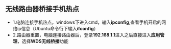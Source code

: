 <font face="楷体" ></font>
无线路由器桥接手机热点
-----
- 1.电脑连接手机热点，windows下进入cmd，输入**ipconfig**,查看手机开启的网络ip信息（Ubuntu命令行下输入**ifconfig**）
- 2.路由器重置，电脑连接路由器后，登录**192.168.1.1**进入之后直接进入**应用管理**，选择**WDS无线桥接**功能
